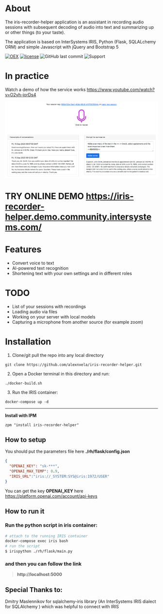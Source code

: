 # About
The iris-recorder-helper application is an assistant in recording audio sessions with subsequent decoding of audio into text and summarizing up or other things (to your taste).

The application is based on InterSystems IRIS, Python (Flask, SQLALchemy ORM) and simple Javascript with jQuery and Bootstrap 5

[![OEX](https://img.shields.io/badge/Available%20on-Intersystems%20Open%20Exchange-00b2a9.svg)](https://openexchange.intersystems.com/package/iris-recorder-helper)
[![license](https://img.shields.io/badge/License-MIT-yellow.svg)](https://github.com/alexnxela/iris-recorder-helper/blob/master/LICENSE)
<img alt="GitHub last commit" src="https://img.shields.io/github/last-commit/alexnxela/iris-recorder-helper">
![Support](https://img.shields.io/badge/Support-mobile_version-blue)
# In practice
Watch a demo of how the service works https://www.youtube.com/watch?v=O2yh-jorDs4

![Main](https://github.com/alexnxela/iris-recorder-helper/blob/master/demo/main.png?raw=true)

# TRY ONLINE DEMO https://iris-recorder-helper.demo.community.intersystems.com/

# Features
* Convert voice to text
* AI-powered text recognition
* Shortening text with your own settings and in different roles

# TODO
* List of your sessions with recordings
* Loading audio via files
* Working on your server with local models
* Capturing a microphone from another source (for example zoom)

# Installation
1. Clone/git pull the repo into any local directory

```
git clone https://github.com/alexnxela/iris-recorder-helper.git
```

2. Open a Docker terminal in this directory and run:

```
./docker-build.sh
```

3. Run the IRIS container:

```
docker-compose up -d 
```
---
**Install with IPM**
```objectscript
zpm "install iris-recorder-helper"
```

## How to setup
 You should put the parameters file here **./rh/flask/config.json**
```json
{
  "OPENAI_KEY": "sk-***",
  "OPENAI_MAX_TEMP": 0.9,
  "IRIS_URL":"iris://_SYSTEM:SYS@iris:1972/USER"
}
```
You can get the key **OPENAI_KEY** here https://platform.openai.com/account/api-keys

## How to run it
### Run the python script in iris container:

```bash
# attach to the running IRIS container
docker-compose exec iris bash
# run the script
$ irispython ./rh/flask/main.py
```
### and then you can follow the link
>**http://localhost:5000**

## Special Thanks to:
Dmitry Maslennikov for sqlalchemy-iris library (An InterSystems IRIS dialect for SQLAlchemy ) which was helpful to connect with IRIS
